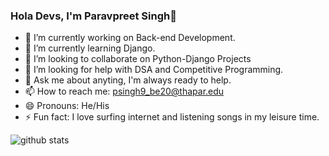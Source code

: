 ### Hola Devs, I'm Paravpreet Singh👋


- 🔭 I’m currently working on Back-end Development.
- 🌱 I’m currently learning Django.
- 👯 I’m looking to collaborate on Python-Django Projects
- 🤔 I’m looking for help with DSA and Competitive Programming.
- 💬 Ask me about anyting, I'm always ready to help.
- 📫 How to reach me: psingh9_be20@thapar.edu 
- 😄 Pronouns: He/His
- ⚡ Fun fact: I love surfing internet and listening songs in my leisure time.














![github stats](https://github-readme-stats.vercel.app/api?username=PARAVPREET17&show_icons=true&theme=radical)
